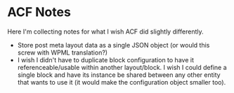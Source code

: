 # ACF Notes

Here I'm collecting notes for what I wish ACF did slightly differently.

  - Store post meta layout data as a single JSON object (or would this screw with WPML translation?)
  - I wish I didn't have to duplicate block configuration to have it referenceable/usable within another
    layout/block. I wish I could define a single block and have its instance be shared between any other
    entity that wants to use it (it would make the configuration object smaller too).
